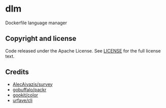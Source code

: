 # dlm

Dockerfile language manager
## Copyright and license

Code released under the Apache License. See
[LICENSE](https://github.com/janiltonmaciel/dfm/blob/master/LICENSE) for the full license text.

## Credits

* [AlecAivazis/survey](https://github.com/AlecAivazis/survey)
* [gobuffalo/packr](https://github.com/gobuffalo/packr)
* [gookit/color](https://github.com/gookit/color)
* [urfave/cli](https://github.com/urfave/cli)
